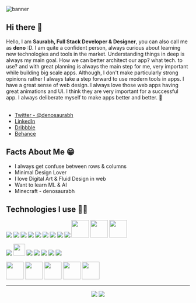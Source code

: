 ![banner](https://media.graphcms.com/CDL2UE0GSD2GBczqjHxb)

## Hi there 👋

Hello, I am **Saurabh, Full Stack Developer & Designer**, you can also call me as **deno** :D. I am quite a confident person, always curious about learning new technologies and tools in the market. Understanding things in deep is always my main goal. How we can better architect our app? what tech. to use? and with great planning is always the main step for me, very important while building big scale apps. Although, I don't make particularly strong opinions rather I always take a step forward to use modern tools in apps. I have a great sense of web design. I always love those web apps having great animations and UI. I think they are very important for a successful app. I always deliberate myself to make apps better and better. 🙂
<br /><br />

* [Twitter - @denosaurabh](https://twitter.com/denosaurabh)
* [LinkedIn](https://linkedin.com/in/denosaurabh)
* [Dribbble](https://dribbble.com/denosaurabh)
* [Behance](https://www.behance.net/denosaurabh)

## Facts About Me 😁

* I always get confuse between rows & columns
* Minimal Design Lover
* I love Digital Art & Fluid Design in web
* Want to learn ML & AI
* Minecraft - denosaurabh

## Technologies I use 👨‍💻

<p>
<img src="https://img.icons8.com/color/48/000000/html-5.png"/>
<img src="https://img.icons8.com/color/48/000000/css3.png"/>
<img src="https://img.icons8.com/color/48/000000/javascript.png"/>
<img src="https://img.icons8.com/color/48/000000/typescript.png"/>
<img src="https://img.icons8.com/ultraviolet/48/000000/react.png"/>
<img src="https://img.icons8.com/color/48/000000/redux.png"/>
<img src="https://img.icons8.com/color/48/000000/google-firebase-console.png"/>
<img src="https://img.icons8.com/color/48/000000/graphql.png"/>
<img src="https://img.icons8.com/color/48/000000/vue-js.png"/>
<img src="https://media.graphcms.com/M6x8DEWlSpW9fQENLco3" width="48px" height="auto" />
<img src="https://media.graphcms.com/rjPD2ekNT0yiGP0A53Xc" width="48px" height="auto" />
  <img src="https://media.graphcms.com/Pf1GBij8TMylhWW9mkmc" width="48px" height="auto" />
  
<p/>
 
 <p>
  <img src="https://img.icons8.com/color/48/000000/nodejs.png"/>
  <img src="https://media.graphcms.com/bWtchzBESLa3CB1h2cQv" width="32px" height="auto" />
  <img src="https://img.icons8.com/color/48/000000/stripe.png"/>
  <img src="https://img.icons8.com/bubbles/50/000000/sendgrid.png"/>
  <img src="https://img.icons8.com/color/48/000000/google-cloud-platform.png"/>
  <img src="https://img.icons8.com/color/48/000000/docker.png"/>
  <img src="https://img.icons8.com/color/48/000000/npm.png"/>
 <p/>
 
  <p>
 <img src="https://media.graphcms.com/n8T2D6qlT1yt55GcejYA" width="48px" height="auto" />
<img src="https://media.graphcms.com/IcEYWifSleaf7GFZI17f" width="48px" height="auto" />
  <img src="https://media.graphcms.com/UjmNzQMhRz2S1QOyS4cp" width="48px" height="auto" />
  <img src="https://media.graphcms.com/rR5kUlXITdrowyz8qYfv" width="48px" height="auto" />
  <img src="https://media.graphcms.com/V0BLHjjnR4mE9ymMMt7h" width="48px" height="auto" />
 <p/>
  
---

<p align="center">
  <img src ="https://github-readme-stats.vercel.app/api?username=denosaurabh&show_icons=true&count_private=true&theme=default&hide_border=true&hide=issues,contribs&include_all_commits=true">
  <img src ="https://github-readme-stats.vercel.app/api/top-langs/?username=denosaurabh&layout=compact&hide_border=true&langs_count=10&hide=jupyter%20notebook,tex,Objective-C,Kotlin,Swift">
</p>
